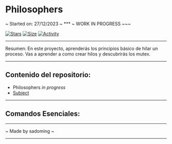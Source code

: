 # Philosophers

~ Started on: 27/12/2023 ~ *** ~ WORK IN PROGRESS ~~~ 

[![Stars](https://img.shields.io/github/stars/Sulig/Philosophers?color=ffff00&label=Stars&logo=Stars&style=?style=flat)](https://github.com/Sulig/Philosophers)
[![Size](https://img.shields.io/github/repo-size/Sulig/Philosophers?color=blue&label=Size&logo=Size&style=?style=flat)](https://github.com/Sulig/Philosophers)
[![Activity](https://img.shields.io/github/last-commit/Sulig/Philosophers?color=orange&label=Last%20Commit&style=flat)](https://github.com/Sulig/Philosophers)
 
***
Resumen:
En este proyecto, aprenderás los principios básico de hilar un proceso.
Vas a aprender a como crear hilos y descubrirás los mutex.

***
## Contenido del repositorio:
- Philosophers *in progress*
- [Subject](https://github.com/Sulig/Philosophers/blob/master/Philosophers.pdf)

***
## Comandos Esenciales:


***
~ Made by sadoming ~
***
